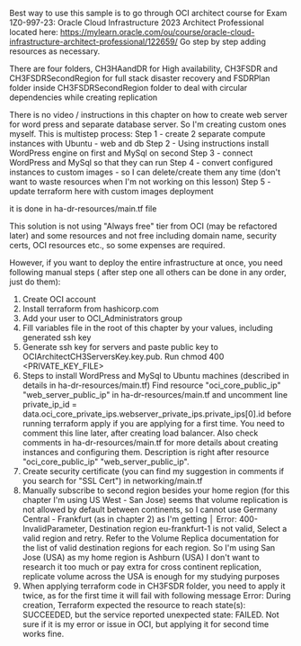 Best way to use this sample is to go through OCI architect course for Exam 1Z0-997-23: 
Oracle Cloud Infrastructure 2023 Architect Professional
located here: https://mylearn.oracle.com/ou/course/oracle-cloud-infrastructure-architect-professional/122659/
Go step by step adding resources as necessary.

There are four folders, CH3HAandDR for High availability, 
CH3FSDR and CH3FSDRSecondRegion for full stack disaster recovery 
and FSDRPlan folder inside CH3FSDRSecondRegion folder to deal with circular dependencies
while creating replication

There is no video / instructions in this chapter on how to create web server for word press
and separate database server. So I'm creating custom ones myself. This is multistep process:
Step 1 - create 2 separate compute instances with Ubuntu - web and db
Step 2 - Using instructions install WordPress engine on first and MySql on second
Step 3 - connect WordPress and MySql so that they can run
Step 4 - convert configured instances to custom images - so I can delete/create them any time
(don't want to waste resources when I'm not working on this lesson)
Step 5 - update terraform here with custom images deployment

it is done in ha-dr-resources/main.tf file

This solution is not using "Always free" tier from OCI (may be refactored later)
and some resources and not free including domain name, security certs, OCI resources etc., 
so some expenses are required.

However, if you want to deploy the entire infrastructure at once, you need following manual steps
( after step one all others can be done in any order, just do them):
1. Create OCI account
2. Install terraform from hashicorp.com
3. Add your user to OCI_Administrators group
4. Fill variables file in the root of this chapter by your values, including generated ssh key
5. Generate ssh key for servers and paste public key to OCIArchitectCH3ServersKey.key.pub. 
Run chmod 400 <PRIVATE_KEY_FILE>
6. Steps to install WordPress and MySql to Ubuntu machines (described in details in ha-dr-resources/main.tf)
Find resource "oci_core_public_ip" "web_server_public_ip" in ha-dr-resources/main.tf and uncomment line
private_ip_id = data.oci_core_private_ips.webserver_private_ips.private_ips[0].id before running 
terraform apply if you are applying for a first time. You need to comment this line later, 
after creating load balancer. Also check comments in ha-dr-resources/main.tf for more details 
about creating instances and configuring them. Description is right after resource 
"oci_core_public_ip" "web_server_public_ip". 
7. Create security certificate (you can find my suggestion in comments if you search for "SSL Cert") in networking/main.tf 
8. Manually subscribe to second region besides your home region (for this chapter I'm using US West - San Jose)
seems that volume replication is not allowed by default between continents, so I cannot use Germany Central - Frankfurt (as in chapter 2)
as I'm getting │ Error: 400-InvalidParameter, Destination region eu-frankfurt-1 is not valid, Select a valid region and retry.
Refer to the Volume Replica documentation for the list of valid destination regions for each region.
So I'm using San Jose (USA) as my home region is Ashburn (USA)
I don't want to research it too much or pay extra for cross continent replication,
replicate volume across the USA is enough for my studying purposes
9. When applying terraform code in CH3FSDR folder, you need to apply it twice, as for the first time it will fail
with following message
Error: During creation, Terraform expected the resource to reach state(s): SUCCEEDED, but the service reported unexpected state: FAILED.
Not sure if it is my error or issue in OCI, but applying it for second time works fine.

